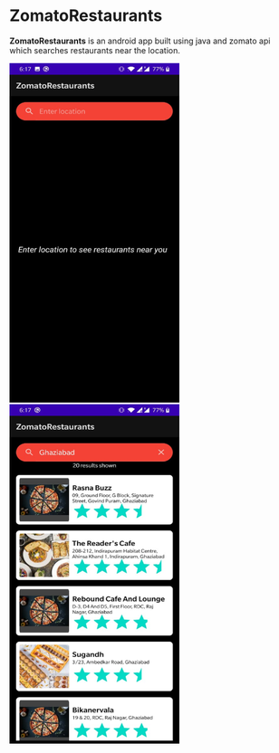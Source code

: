 # ZomatoRestaurants
 **ZomatoRestaurants** is an android app built using java and zomato api which searches restaurants near the location.

<img src="1.jpeg" height="600" width="300">   
<img src="2.jpeg" height="600" width="300">

